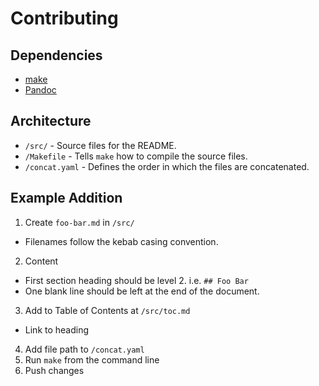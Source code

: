 # Contributing

## Dependencies

- [make](https://www.gnu.org/software/make/manual/make.html)
- [Pandoc](https://pandoc.org/)

## Architecture

- `/src/` - Source files for the README.
- `/Makefile` - Tells `make` how to compile the source files.
- `/concat.yaml` - Defines the order in which the files are concatenated.

## Example Addition

1. Create `foo-bar.md` in `/src/`

- Filenames follow the kebab casing convention.

2. Content

- First section heading should be level 2. i.e. `## Foo Bar`
- One blank line should be left at the end of the document.

3. Add to Table of Contents at `/src/toc.md`

- Link to heading

4. Add file path to `/concat.yaml`
5. Run `make` from the command line
6. Push changes
